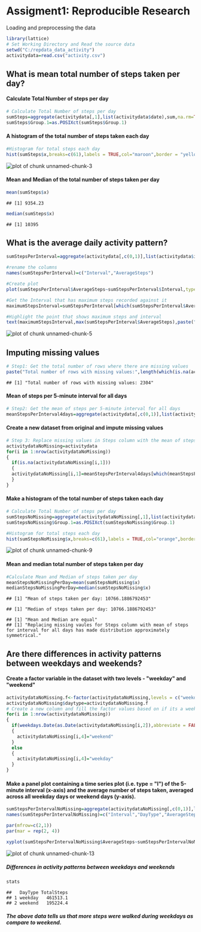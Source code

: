 Assigment1: Reproducible Research
================================


Loading and preprocessing the data


```r
library(lattice)
# Set Working Directory and Read the source data
setwd("C:/repdata_data_activity")
activitydata=read.csv("activity.csv")
```

## What is mean total number of steps taken per day?
#### Calculate Total Number of steps per day

```r
# Calculate Total Number of steps per day
sumSteps=aggregate(activitydata[,1],list(activitydata$date),sum,na.rm=TRUE)
sumSteps$Group.1=as.POSIXct(sumSteps$Group.1)
```


#### A histogram of the total number of steps taken each day

```r
#Histogram for total steps each day
hist(sumSteps$x,breaks=c(61),labels = TRUE,col="maroon",border = "yellow",xlab = "Total steps",main="Histogram of total steps taken per day during October & November")
```

![plot of chunk unnamed-chunk-3](figure/unnamed-chunk-3-1.png) 

####  Mean and Median of the total number of steps taken per day

```r
mean(sumSteps$x)
```

```
## [1] 9354.23
```

```r
median(sumSteps$x)
```

```
## [1] 10395
```

## What is the average daily activity pattern?

```r
sumStepsPerInterval=aggregate(activitydata[,c(0,1)],list(activitydata$interval),mean,na.rm=TRUE)

#rename the columns
names(sumStepsPerInterval)=c("Interval","AverageSteps")

#Create plot
plot(sumStepsPerInterval$AverageSteps~sumStepsPerInterval$Interval,type="l",col="red",xlab="5 Minutes Interval",ylab = "Average Steps Across all days")

#Get the Interval that has maximum steps recorded against it
maximumStepsInterval=sumStepsPerInterval[which(sumStepsPerInterval$AverageSteps==max(sumStepsPerInterval$AverageSteps)),1]

#Highlight the point that shows maximum steps and interval
text(maximumStepsInterval,max(sumStepsPerInterval$AverageSteps),paste("Interval:",maximumStepsInterval,",Max. Avg Steps:",round(max(sumStepsPerInterval$AverageSteps))))
```

![plot of chunk unnamed-chunk-5](figure/unnamed-chunk-5-1.png) 


## Imputing missing values


```r
# Step1: Get the total number of rows where there are missing values
paste("Total number of rows with missing values:",length(which(is.na(activitydata$steps))))
```

```
## [1] "Total number of rows with missing values: 2304"
```

#### Mean of steps per 5-minute interval for all days

```r
# Step2: Get the mean of steps per 5-minute interval for all days
meanStepsPerInterval4days=aggregate(activitydata[,c(0,1)],list(activitydata$interval),mean,na.rm=TRUE)
```

#### Create a new dataset from original and impute missing values

```r
# Step 3: Replace missing values in Steps column with the mean of steps per interval. Keeping non missing values as is
activitydataNoMissing=activitydata
for(i in 1:nrow(activitydataNoMissing))
{
  if(is.na(activitydataNoMissing[i,1]))
  {
  activitydataNoMissing[i,1]=meanStepsPerInterval4days[which(meanStepsPerInterval4days$Group.1==activitydataNoMissing[i,3]),2]
  }
}
```

#### Make a histogram of the total number of steps taken each day

```r
# Calculate Total Number of steps per day
sumStepsNoMissing=aggregate(activitydataNoMissing[,1],list(activitydataNoMissing$date),sum,na.rm=TRUE)
sumStepsNoMissing$Group.1=as.POSIXct(sumStepsNoMissing$Group.1)

#Histogram for total steps each day
hist(sumStepsNoMissing$x,breaks=c(61),labels = TRUE,col="orange",border = "yellow",xlab = "Total steps",main="Histogram of total steps taken per day during October & November")
```

![plot of chunk unnamed-chunk-9](figure/unnamed-chunk-9-1.png) 

#### Mean and median total number of steps taken per day

```r
#Calculate Mean and Median of steps taken per day
meanStepsNoMissingPerDay=mean(sumStepsNoMissing$x)
medianStepsNoMissingPerDay=median(sumStepsNoMissing$x)
```


```
## [1] "Mean of steps taken per day: 10766.1886792453"
```

```
## [1] "Median of steps taken per day: 10766.1886792453"
```

```
## [1] "Mean and Median are equal"
## [1] "Replacing missing vaules for Steps column with mean of steps for interval for all days has made distribution approximately symmetrical."
```

## Are there differences in activity patterns between weekdays and weekends?
#### Create a factor variable in the dataset with two levels - "weekday" and "weekend"

```r
activitydataNoMissing.f<-factor(activitydataNoMissing,levels = c("weekday","weekend"))
activitydataNoMissing$daytype=activitydataNoMissing.f
# Create a new column and fill the factor values based on if its a weekday or weekend
for(i in 1:nrow(activitydataNoMissing))
{
  if(weekdays.Date(as.Date(activitydataNoMissing[i,2]),abbreviate = FALSE) %in% c("Saturday", "Sunday"))
  {
    activitydataNoMissing[i,4]="weekend"
  }
  else
  {
    activitydataNoMissing[i,4]="weekday"
  }
}
```

#### Make a panel plot containing a time series plot (i.e. type = "l") of the 5-minute interval (x-axis) and the average number of steps taken, averaged across all weekday days or weekend days (y-axis).

```r
sumStepsPerIntervalNoMissing=aggregate(activitydataNoMissing[,c(0,1)],list(activitydataNoMissing$interval,activitydataNoMissing$daytype),mean,na.rm=TRUE)
names(sumStepsPerIntervalNoMissing)=c("Interval","DayType","AverageSteps")

par(mfrow=c(2,1))
par(mar = rep(2, 4))

xyplot(sumStepsPerIntervalNoMissing$AverageSteps~sumStepsPerIntervalNoMissing$Interval|sumStepsPerIntervalNoMissing$DayType,scales = list(y = list(relation = "same", alternating = TRUE)),layout = c(2, NA),xlab = "Interval",ylab = "AverageSteps",type="l")
```

![plot of chunk unnamed-chunk-13](figure/unnamed-chunk-13-1.png) 

##### Differences in activity patterns between weekdays and weekends



```r
stats
```

```
##   DayType TotalSteps
## 1 weekday   461513.1
## 2 weekend   195224.4
```

##### The above data tells us that more steps were walked during weekdays as compare to weekend.




















